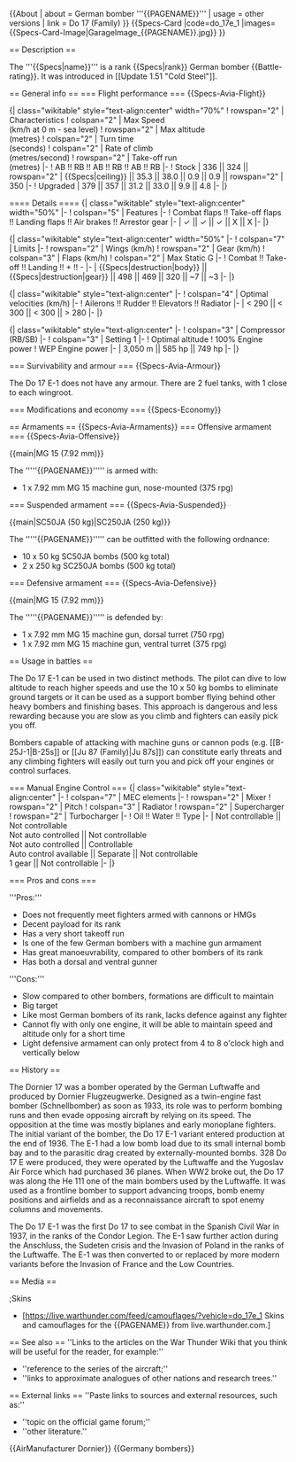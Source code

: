 {{About
| about = German bomber '''{{PAGENAME}}'''
| usage = other versions
| link = Do 17 (Family)
}}
{{Specs-Card
|code=do_17e_1
|images={{Specs-Card-Image|GarageImage_{{PAGENAME}}.jpg}}
}}

== Description ==

<!-- ''In the description, the first part should be about the history of and the creation and combat usage of the aircraft, as well as its key features. In the second part, tell the reader about the aircraft in the game. Insert a screenshot of the vehicle, so that if the novice player does not remember the vehicle by name, he will immediately understand what kind of vehicle the article is talking about.'' -->

The '''{{Specs|name}}''' is a rank {{Specs|rank}} German bomber {{Battle-rating}}. It was introduced in [[Update 1.51 "Cold Steel"]].

== General info ==
=== Flight performance ===
{{Specs-Avia-Flight}}

<!-- ''Describe how the aircraft behaves in the air. Speed, manoeuvrability, acceleration and allowable loads - these are the most important characteristics of the vehicle.'' -->

{| class="wikitable" style="text-align:center" width="70%"
! rowspan="2" | Characteristics
! colspan="2" | Max Speed<br>(km/h at 0 m - sea level)
! rowspan="2" | Max altitude<br>(metres)
! colspan="2" | Turn time<br>(seconds)
! colspan="2" | Rate of climb<br>(metres/second)
! rowspan="2" | Take-off run<br>(metres)
|-
! AB !! RB !! AB !! RB !! AB !! RB
|-
! Stock
| 336 || 324 || rowspan="2" | {{Specs|ceiling}} || 35.3 || 38.0 || 0.9 || 0.9 || rowspan="2" | 350
|-
! Upgraded
| 379 || 357 || 31.2 || 33.0 || 9.9 || 4.8
|-
|}

==== Details ====
{| class="wikitable" style="text-align:center" width="50%"
|-
! colspan="5" | Features
|-
! Combat flaps !! Take-off flaps !! Landing flaps !! Air brakes !! Arrestor gear
|-
| ✓ || ✓ || ✓ || X || X <!-- ✓ -->
|-
|}

{| class="wikitable" style="text-align:center" width="50%"
|-
! colspan="7" | Limits
|-
! rowspan="2" | Wings (km/h)
! rowspan="2" | Gear (km/h)
! colspan="3" | Flaps (km/h)
! colspan="2" | Max Static G
|-
! Combat !! Take-off !! Landing !! + !! -
|-
| {{Specs|destruction|body}} || {{Specs|destruction|gear}} || 498 || 469 || 320 || ~7 || ~3
|-
|}

{| class="wikitable" style="text-align:center"
|-
! colspan="4" | Optimal velocities (km/h)
|-
! Ailerons !! Rudder !! Elevators !! Radiator
|-
| < 290 || < 300 || < 300 || > 280
|-
|}

{| class="wikitable" style="text-align:center"
|-
! colspan="3" | Compressor (RB/SB)
|-
! colspan="3" | Setting 1
|-
! Optimal altitude
! 100% Engine power
! WEP Engine power
|-
| 3,050 m || 585 hp || 749 hp
|-
|}

=== Survivability and armour ===
{{Specs-Avia-Armour}}

<!-- ''Examine the survivability of the aircraft. Note how vulnerable the structure is and how secure the pilot is, whether the fuel tanks are armoured, etc. Describe the armour, if there is any, and also mention the vulnerability of other critical aircraft systems.'' -->

The Do 17 E-1 does not have any armour. There are 2 fuel tanks, with 1 close to each wingroot.

=== Modifications and economy ===
{{Specs-Economy}}

== Armaments ==
{{Specs-Avia-Armaments}}
=== Offensive armament ===
{{Specs-Avia-Offensive}}

<!-- ''Describe the offensive armament of the aircraft, if any. Describe how effective the cannons and machine guns are in a battle, and also what belts or drums are better to use. If there is no offensive weaponry, delete this subsection.'' -->

{{main|MG 15 (7.92 mm)}}

The '''''{{PAGENAME}}''''' is armed with:

- 1 x 7.92 mm MG 15 machine gun, nose-mounted (375 rpg)

=== Suspended armament ===
{{Specs-Avia-Suspended}}

<!-- ''Describe the aircraft's suspended armament: additional cannons under the wings, bombs, rockets and torpedoes. This section is especially important for bombers and attackers. If there is no suspended weaponry remove this subsection.'' -->

{{main|SC50JA (50 kg)|SC250JA (250 kg)}}

The '''''{{PAGENAME}}''''' can be outfitted with the following ordnance:

- 10 x 50 kg SC50JA bombs (500 kg total)
- 2 x 250 kg SC250JA bombs (500 kg total)

=== Defensive armament ===
{{Specs-Avia-Defensive}}

<!-- ''Defensive armament with turret machine guns or cannons, crewed by gunners. Examine the number of gunners and what belts or drums are better to use. If defensive weaponry is not available, remove this subsection.'' -->

{{main|MG 15 (7.92 mm)}}

The '''''{{PAGENAME}}''''' is defended by:

- 1 x 7.92 mm MG 15 machine gun, dorsal turret (750 rpg)
- 1 x 7.92 mm MG 15 machine gun, ventral turret (375 rpg)

== Usage in battles ==

<!-- ''Describe the tactics of playing in the aircraft, the features of using aircraft in a team and advice on tactics. Refrain from creating a "guide" - do not impose a single point of view, but instead, give the reader food for thought. Examine the most dangerous enemies and give recommendations on fighting them. If necessary, note the specifics of the game in different modes (AB, RB, SB).'' -->

The Do 17 E-1 can be used in two distinct methods. The pilot can dive to low altitude to reach higher speeds and use the 10 x 50 kg bombs to eliminate ground targets or it can be used as a support bomber flying behind other heavy bombers and finishing bases. This approach is dangerous and less rewarding because you are slow as you climb and fighters can easily pick you off.

Bombers capable of attacking with machine guns or cannon pods (e.g. [[B-25J-1|B-25s]] or [[Ju 87 (Family)|Ju 87s]]) can constitute early threats and any climbing fighters will easily out turn you and pick off your engines or control surfaces.

=== Manual Engine Control ===
{| class="wikitable" style="text-align:center"
|-
! colspan="7" | MEC elements
|-
! rowspan="2" | Mixer
! rowspan="2" | Pitch
! colspan="3" | Radiator
! rowspan="2" | Supercharger
! rowspan="2" | Turbocharger
|-
! Oil !! Water !! Type
|-
| Not controllable || Not controllable<br>Not auto controlled || Not controllable<br>Not auto controlled || Controllable<br>Auto control available || Separate || Not controllable<br>1 gear || Not controllable
|-
|}

=== Pros and cons ===

<!-- ''Summarise and briefly evaluate the vehicle in terms of its characteristics and combat effectiveness. Mark its pros and cons in the bulleted list. Try not to use more than 6 points for each of the characteristics. Avoid using categorical definitions such as "bad", "good" and the like - use substitutions with softer forms such as "inadequate" and "effective".'' -->

'''Pros:'''

- Does not frequently meet fighters armed with cannons or HMGs
- Decent payload for its rank
- Has a very short takeoff run
- Is one of the few German bombers with a machine gun armament
- Has great manoeuvrability, compared to other bombers of its rank
- Has both a dorsal and ventral gunner

'''Cons:'''

- Slow compared to other bombers, formations are difficult to maintain
- Big target
- Like most German bombers of its rank, lacks defence against any fighter
- Cannot fly with only one engine, it will be able to maintain speed and altitude only for a short time
- Light defensive armament can only protect from 4 to 8 o'clock high and vertically below

== History ==

<!-- ''Describe the history of the creation and combat usage of the aircraft in more detail than in the introduction. If the historical reference turns out to be too long, take it to a separate article, taking a link to the article about the vehicle and adding a block "/History" (example: <nowiki>https://wiki.warthunder.com/(Vehicle-name)/History</nowiki>) and add a link to it here using the <code>main</code> template. Be sure to reference text and sources by using <code><nowiki><ref></ref></nowiki></code>, as well as adding them at the end of the article with <code><nowiki><references /></nowiki></code>. This section may also include the vehicle's dev blog entry (if applicable) and the in-game encyclopedia description (under <code><nowiki>=== In-game description ===</nowiki></code>, also if applicable).'' -->

The Dornier 17 was a bomber operated by the German Luftwaffe and produced by Dornier Flugzeugwerke. Designed as a twin-engine fast bomber (Schnellbomber) as soon as 1933, its role was to perform bombing runs and then evade opposing aircraft by relying on its speed. The opposition at the time was mostly biplanes and early monoplane fighters. The initial variant of the bomber, the Do 17 E-1 variant entered production at the end of 1936. The E-1 had a low bomb load due to its small internal bomb bay and to the parasitic drag created by externally-mounted bombs. 328 Do 17 E were produced, they were operated by the Luftwaffe and the Yugoslav Air Force which had purchased 36 planes. When WW2 broke out, the Do 17 was along the He 111 one of the main bombers used by the Luftwaffe. It was used as a frontline bomber to support advancing troops, bomb enemy positions and airfields and as a reconnaissance aircraft to spot enemy columns and movements.

The Do 17 E-1 was the first Do 17 to see combat in the Spanish Civil War in 1937, in the ranks of the Condor Legion. The E-1 saw further action during the Anschluss, the Sudeten crisis and the Invasion of Poland in the ranks of the Luftwaffe. The E-1 was then converted to or replaced by more modern variants before the Invasion of France and the Low Countries.

== Media ==

<!-- ''Excellent additions to the article would be video guides, screenshots from the game, and photos.'' -->

;Skins

- [https://live.warthunder.com/feed/camouflages/?vehicle=do_17e_1 Skins and camouflages for the {{PAGENAME}} from live.warthunder.com.]

== See also ==
''Links to the articles on the War Thunder Wiki that you think will be useful for the reader, for example:''

- ''reference to the series of the aircraft;''
- ''links to approximate analogues of other nations and research trees.''

== External links ==
''Paste links to sources and external resources, such as:''

- ''topic on the official game forum;''
- ''other literature.''

{{AirManufacturer Dornier}}
{{Germany bombers}}
